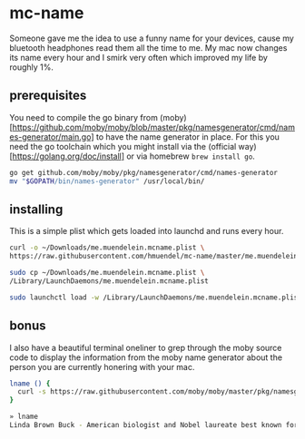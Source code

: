 # mc-name

Someone gave me the idea to use a funny name for your devices, cause my 
bluetooth headphones read them all the time to me. My mac now changes its name 
every hour and I smirk very often which improved my life by roughly 1%.

## prerequisites

You need to compile the go binary from 
(moby)[https://github.com/moby/moby/blob/master/pkg/namesgenerator/cmd/names-generator/main.go]
to have the name generator in place. For this you need the go toolchain which
you might install via the (official way)[https://golang.org/doc/install]
or via homebrew `brew install go`.

```bash
go get github.com/moby/moby/pkg/namesgenerator/cmd/names-generator
mv "$GOPATH/bin/names-generator" /usr/local/bin/
```


## installing

This is a simple plist which gets loaded into launchd and runs every hour.

```bash
curl -o ~/Downloads/me.muendelein.mcname.plist \
https://raw.githubusercontent.com/hmuendel/mc-name/master/me.muendelein.mcname.xml

sudo cp ~/Downloads/me.muendelein.mcname.plist \
/Library/LaunchDaemons/me.muendelein.mcname.plist

sudo launchctl load -w /Library/LaunchDaemons/me.muendelein.mcname.plist
```



## bonus

I also have a beautiful terminal oneliner to grep through the moby source code
to display the information from the moby name generator about the person you 
are currently honering with your mac.


```bash 
lname () {
  curl -s https://raw.githubusercontent.com/moby/moby/master/pkg/namesgenerator/names-generator.go | grep -B 1 $(scutil --get ComputerName | cut -d - -f 3) | grep // | sed -e 's|\s*//||' | xargs
}

» lname 
Linda Brown Buck - American biologist and Nobel laureate best known for her genetic and molecular analyses of the mechanisms of smell. https://en.wikipedia.org/wiki/Linda_B._Buck
```




